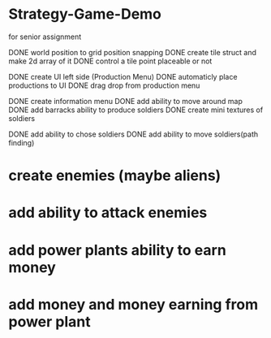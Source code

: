 # Strategy-Game-Demo
 for senior assignment

DONE world position to grid position snapping
DONE create tile struct and make 2d array of it
DONE control a tile point placeable or not

DONE 	create UI left side (Production Menu)
DONE		automaticly place productions to UI
DONE		drag drop from production menu

DONE create information menu
DONE add ability to move around map
DONE add barracks ability to produce soldiers
DONE		create mini textures of soldiers

DONE add ability to chose soldiers
DONE add ability to move soldiers(path finding)

# create enemies (maybe aliens)
# add ability to attack enemies

# add power plants ability to earn money
# add money and money earning from power plant
